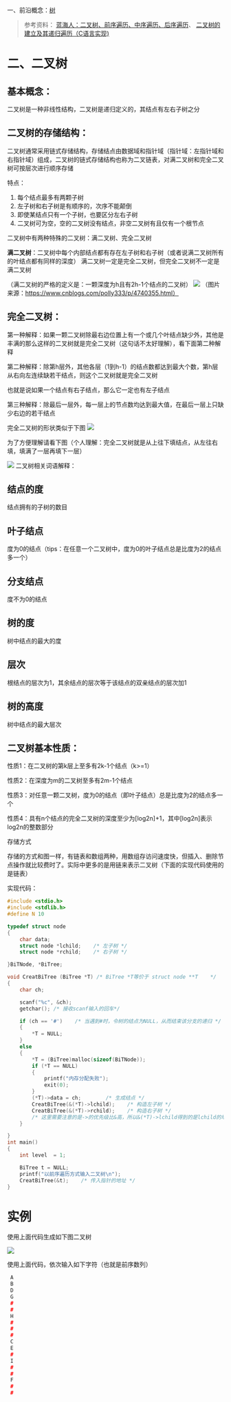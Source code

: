 一、前沿概念：[树](/树.md)
> 参考资料：
> [蓝海人：二叉树、前序遍历、中序遍历、后序遍历](https://www.cnblogs.com/lanhaicode/p/10358736.html)、
> [二叉树的建立及其递归遍历（C语言实现)](https://blog.csdn.net/dream0130__/article/details/80779486)


# 二、二叉树
## 基本概念：
二叉树是一种非线性结构，二叉树是递归定义的，其结点有左右子树之分

## 二叉树的存储结构：
二叉树通常采用链式存储结构，存储结点由数据域和指针域（指针域：左指针域和右指针域）组成，二叉树的链式存储结构也称为二叉链表，对满二叉树和完全二叉树可按层次进行顺序存储

 

特点：

1. 每个结点最多有两颗子树
2. 左子树和右子树是有顺序的，次序不能颠倒
3. 即使某结点只有一个子树，也要区分左右子树
4. 二叉树可为空，空的二叉树没有结点，非空二叉树有且仅有一个根节点

二叉树中有两种特殊的二叉树：满二叉树、完全二叉树

 

**满二叉树**：二叉树中每个内部结点都有存在左子树和右子树（或者说满二叉树所有的叶结点都有同样的深度）
满二叉树一定是完全二叉树，但完全二叉树不一定是满二叉树

（满二叉树的严格的定义是：一颗深度为h且有2h-1个结点的二叉树）
![](二叉树_files/1.jpg)
（图片来源：https://www.cnblogs.com/polly333/p/4740355.html）

 

## 完全二叉树：
第一种解释：如果一颗二叉树除最右边位置上有一个或几个叶结点缺少外，其他是丰满的那么这样的二叉树就是完全二叉树（这句话不太好理解），看下面第二种解释

第二种解释：除第h层外，其他各层（1到h-1）的结点数都达到最大个数，第h层从右向左连续缺若干结点，则这个二叉树就是完全二叉树

也就是说如果一个结点有右子结点，那么它一定也有左子结点

第三种解释：除最后一层外，每一层上的节点数均达到最大值，在最后一层上只缺少右边的若干结点

完全二叉树的形状类似于下图
![](二叉树_files/2.jpg)

为了方便理解请看下图（个人理解：完全二叉树就是从上往下填结点，从左往右填，填满了一层再填下一层）

![](二叉树_files/3.jpg)
二叉树相关词语解释：
## 结点的度
结点拥有的子树的数目

## 叶子结点
度为0的结点（tips：在任意一个二叉树中，度为0的叶子结点总是比度为2的结点多一个）

## 分支结点
度不为0的结点

## 树的度
树中结点的最大的度

## 层次
根结点的层次为1，其余结点的层次等于该结点的双亲结点的层次加1

## 树的高度
树中结点的最大层次

 

## 二叉树基本性质：
性质1：在二叉树的第k层上至多有2k-1个结点（k>=1）

性质2：在深度为m的二叉树至多有2m-1个结点

性质3：对任意一颗二叉树，度为0的结点（即叶子结点）总是比度为2的结点多一个

性质4：具有n个结点的完全二叉树的深度至少为[log2n]+1，其中[log2n]表示log2n的整数部分


存储方式

存储的方式和图一样，有链表和数组两种，用数组存访问速度快，但插入、删除节点操作就比较费时了。实际中更多的是用链来表示二叉树（下面的实现代码使用的是链表）

实现代码：

``` c++
#include <stdio.h>
#include <stdlib.h>
#define N 10

typedef struct node
{
    char data;
    struct node *lchild;    /* 左子树 */
    struct node *rchild;    /* 右子树 */

}BiTNode, *BiTree;

void CreatBiTree (BiTree *T) /* BiTree *T等价于 struct node **T    */
{
    char ch;

    scanf("%c", &ch);
	getchar(); /* 接收scanf输入的回车*/

    if (ch == '#')    /* 当遇到#时，令树的结点为NULL，从而结束该分支的递归 */
    {
        *T = NULL;
    }
    else
    {
        *T = (BiTree)malloc(sizeof(BiTNode));
        if (*T == NULL)
        {
            printf("内存分配失败");
            exit(0);
        }
        (*T)->data = ch;        /* 生成结点 */
        CreatBiTree(&(*T)->lchild);    /* 构造左子树 */
        CreatBiTree(&(*T)->rchild);    /* 构造右子树 */
        /* 这里需要注意的是->的优先级比&高，所以&(*T)->lchild得到的是lchild的地址 */
    }

}
int main()
{
    int level  = 1;

    BiTree t = NULL;
    printf("以前序遍历方式输入二叉树\n");
    CreatBiTree(&t);    /* 传入指针的地址 */
}
```

# 实例

使用上面代码生成如下图二叉树

 ![](二叉树_files/4.jpg)
 
使用上面代码，依次输入如下字符（也就是前序数列）

``` c++
 A
 B
 D
 G
 #
 #
 H
 #
 #
 #
 C
 E
 #
 I
 #
 #
 F
 #
 #
 ```